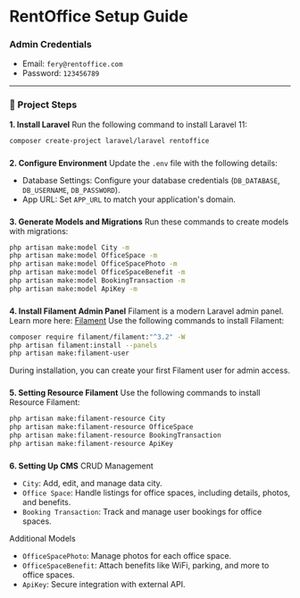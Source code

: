 # RentOffice Setup Guide  

### Admin Credentials  
- Email: `fery@rentoffice.com`  
- Password: `123456789`  

---

### 🚀 Project Steps  
**1. Install Laravel**
Run the following command to install Laravel 11:  
```bash  
composer create-project laravel/laravel rentoffice
```
###
**2. Configure Environment**
Update the `.env` file with the following details:  
- Database Settings: Configure your database credentials (`DB_DATABASE`, `DB_USERNAME`, `DB_PASSWORD`).
- App URL: Set `APP_URL` to match your application's domain.
###
**3. Generate Models and Migrations**
Run these commands to create models with migrations:  
```bash  
php artisan make:model City -m  
php artisan make:model OfficeSpace -m  
php artisan make:model OfficeSpacePhoto -m  
php artisan make:model OfficeSpaceBenefit -m  
php artisan make:model BookingTransaction -m  
php artisan make:model ApiKey -m 
```
###
**4. Install Filament Admin Panel**
Filament is a modern Laravel admin panel.
Learn more here: [Filament](https://filamentphp.com)
Use the following commands to install Filament:
```bash  
composer require filament/filament:"^3.2" -W  
php artisan filament:install --panels  
php artisan make:filament-user
```
During installation, you can create your first Filament user for admin access.
###
**5. Setting Resource Filament**
Use the following commands to install Resource Filament:
``` bash
php artisan make:filament-resource City
php artisan make:filament-resource OfficeSpace
php artisan make:filament-resource BookingTransaction
php artisan make:filament-resource ApiKey
```
###
**6. Setting Up CMS**
CRUD Management
- `City`: Add, edit, and manage data city.
- `Office Space`: Handle listings for office spaces, including details, photos, and benefits.
- `Booking Transaction`: Track and manage user bookings for office spaces.

Additional Models
- `OfficeSpacePhoto`: Manage photos for each office space.
- `OfficeSpaceBenefit`: Attach benefits like WiFi, parking, and more to office spaces.
- `ApiKey`: Secure integration with external API.